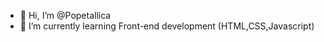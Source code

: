 - 👋 Hi, I’m @Popetallica
- 🌱 I’m currently learning Front-end development (HTML,CSS,Javascript)

<!---
Popetallica/Popetallica is a ✨ special ✨ repository because its `README.md` (this file) appears on your GitHub profile.
You can click the Preview link to take a look at your changes.
--->
